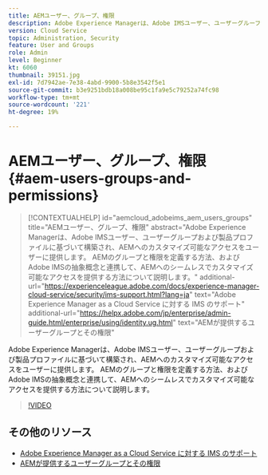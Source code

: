 ```yaml
---
title: AEMユーザー、グループ、権限
description: Adobe Experience Managerは、Adobe IMSユーザー、ユーザーグループおよび製品プロファイルに基づいて構築され、AEMへのカスタマイズ可能なアクセスをユーザーに提供します。 AEMのグループと権限を定義する方法、およびAdobe IMSの抽象概念と連携して、AEMへのシームレスでカスタマイズ可能なアクセスを提供する方法について説明します。
version: Cloud Service
topic: Administration, Security
feature: User and Groups
role: Admin
level: Beginner
kt: 6060
thumbnail: 39151.jpg
exl-id: 7d7942ae-7e38-4abd-9900-5b8e3542f5e1
source-git-commit: b3e9251bdb18a008be95c1fa9e5c79252a74fc98
workflow-type: tm+mt
source-wordcount: '221'
ht-degree: 19%

---
```


# AEMユーザー、グループ、権限 {#aem-users-groups-and-permissions}

>[!CONTEXTUALHELP]
>id="aemcloud_adobeims_aem_users_groups"
>title="AEMユーザー、グループ、権限"
>abstract="Adobe Experience Managerは、Adobe IMSユーザー、ユーザーグループおよび製品プロファイルに基づいて構築され、AEMへのカスタマイズ可能なアクセスをユーザーに提供します。 AEMのグループと権限を定義する方法、およびAdobe IMSの抽象概念と連携して、AEMへのシームレスでカスタマイズ可能なアクセスを提供する方法について説明します。"
>additional-url="https://experienceleague.adobe.com/docs/experience-manager-cloud-service/security/ims-support.html?lang=ja" text="Adobe Experience Manager as a Cloud Service に対する IMS のサポート"
>additional-url="https://helpx.adobe.com/jp/enterprise/admin-guide.html/enterprise/using/identity.ug.html" text="AEMが提供するユーザーグループとその権限"

Adobe Experience Managerは、Adobe IMSユーザー、ユーザーグループおよび製品プロファイルに基づいて構築され、AEMへのカスタマイズ可能なアクセスをユーザーに提供します。 AEMのグループと権限を定義する方法、およびAdobe IMSの抽象概念と連携して、AEMへのシームレスでカスタマイズ可能なアクセスを提供する方法について説明します。

>[!VIDEO](https://video.tv.adobe.com/v/39151?quality=12&learn=on)

## その他のリソース

+ [Adobe Experience Manager as a Cloud Service に対する IMS のサポート](https://experienceleague.adobe.com/docs/experience-manager-cloud-service/security/ims-support.html?lang=ja)
+ [AEMが提供するユーザーグループとその権限](https://experienceleague.adobe.com/docs/experience-manager-65/administering/security/security.html#built-in-users-and-groups)
